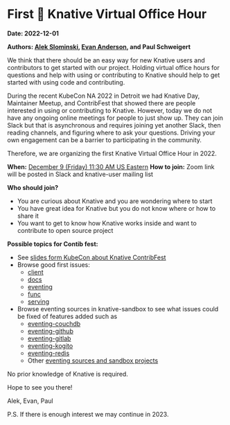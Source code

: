 # First 🌱 Knative Virtual Office Hour

**Date: 2022-12-01**

**Authors: [Alek Slominski](https://aslom.net/), [Evan Anderson](https://off-by-one.dev/), and Paul Schweigert**

We think that there should be an easy way for new Knative users and contributors to get started with our project. Holding virtual office hours for questions and help with using or contributing to Knative should help to get started with using code and contributing.

During the recent KubeCon NA 2022 in Detroit we had Knative Day, Maintainer Meetup, and ContribFest that showed there are people interested in using or contributing to Knative. However, today we do not have any ongoing online meetings for people to just show up. They can join Slack but that is asynchronous and requires joining yet another Slack, then reading channels, and figuring where to ask your questions. Driving your own engagement can be a barrier to participating in the community.

Therefore, we are organizing the first Knative Virtual Office Hour in 2022.

**When:** [December 9 (Friday) 11:30 AM US Eastern](https://dateful.com/convert/utc?t=430pm&d=2022-12-09)
**How to join:** Zoom link will be posted in Slack and knative-user mailing list

**Who should join?**

- You are curious about Knative and you are wondering where to start
- You have great idea for Knative but you do not know where or how to share it
- You want to get to know how Knative works inside and want to contribute to open source project

**Possible topics for Contib fest:**

- See [slides form KubeCon about Knative ContribFest](https://docs.google.com/presentation/d/1hnPHtbjLs3KMe-N62NhQeVtjH-p-obyI/edit?usp=sharing&ouid=112051875307901839973&rtpof=true&sd=true)
- Browse good first issues:
  - [client](https://github.com/knative/client/issues?q=is%3Aissue+is%3Aopen+label%3Akind%2Fgood-first-issue)
  - [docs](https://github.com/knative/docs/issues?q=is%3Aissue+is%3Aopen+label%3Akind%2Fgood-first-issue)
  - [eventing](https://github.com/knative/eventing/issues?q=is%3Aissue+is%3Aopen+label%3Akind%2Fgood-first-issue)
  - [func](https://github.com/knative/func/issues?q=is%3Aissue+is%3Aopen+label%3Akind%2Fgood-first-issue)
  - [serving](https://github.com/knative/serving/issues?q=is%3Aissue+is%3Aopen+label%3Akind%2Fgood-first-issue)
- Browse eventing sources in knative-sandbox to see what issues could be fixed of features added such as
  - [eventing-couchdb](https://github.com/knative-sandbox/eventing-couchdb)
  - [eventing-github](https://github.com/knative-sandbox/eventing-couchdb)
  - [eventing-gitlab](https://github.com/knative-sandbox/eventing-couchdb)
  - [eventing-kogito](https://github.com/knative-sandbox/eventing-couchdb)
  - [eventing-redis](https://github.com/knative-sandbox/eventing-couchdb)
  - Other [eventing sources and sandbox projects](https://github.com/knative-sandbox/)

No prior knowledge of Knative is required.

Hope to see you there!

Alek, Evan, Paul

P.S. If there is enough interest we may continue in 2023.

